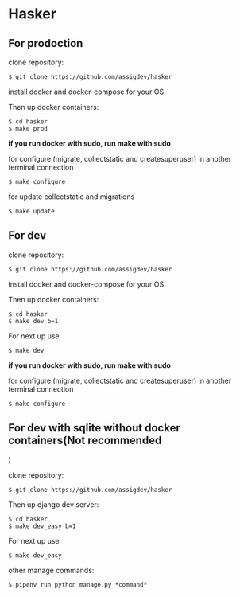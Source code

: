 # Hasker

## For prodoction

clone repository:

    $ git clone https://github.com/assigdev/hasker
    
install docker and docker-compose for your OS.



Then up docker containers:
  
    $ cd hasker
    $ make prod

**if you run docker with sudo, run make with sudo**
    
    
for configure (migrate, collectstatic and createsuperuser) in another terminal connection

    $ make configure
    

for update collectstatic and migrations

    $ make update

## For dev

clone repository:

    $ git clone https://github.com/assigdev/hasker
    
install docker and docker-compose for your OS.

Then up docker containers:

    $ cd hasker
    $ make dev b=1
    

For next up use

    $ make dev

**if you run docker with sudo, run make with sudo**

    
for configure (migrate, collectstatic and createsuperuser) in another terminal connection

    $ make configure

## For dev with sqlite without docker containers(Not recommended
)

clone repository:

    $ git clone https://github.com/assigdev/hasker
    
Then up django dev server:

    $ cd hasker
    $ make dev_easy b=1
    
For next up use
    
    $ make dev_easy

other manage commands:

    $ pipenv run python manage.py *command*

    